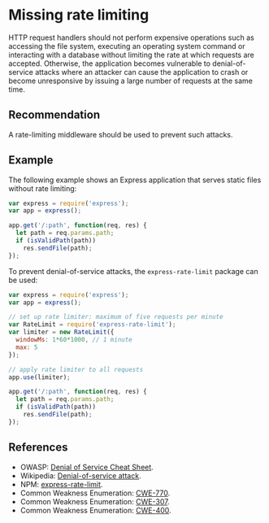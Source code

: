 # Missing rate limiting
HTTP request handlers should not perform expensive operations such as accessing the file system, executing an operating system command or interacting with a database without limiting the rate at which requests are accepted. Otherwise, the application becomes vulnerable to denial-of-service attacks where an attacker can cause the application to crash or become unresponsive by issuing a large number of requests at the same time.


## Recommendation
A rate-limiting middleware should be used to prevent such attacks.


## Example
The following example shows an Express application that serves static files without rate limiting:


```javascript
var express = require('express');
var app = express();

app.get('/:path', function(req, res) {
  let path = req.params.path;
  if (isValidPath(path))
    res.sendFile(path);
});

```
To prevent denial-of-service attacks, the `express-rate-limit` package can be used:


```javascript
var express = require('express');
var app = express();

// set up rate limiter: maximum of five requests per minute
var RateLimit = require('express-rate-limit');
var limiter = new RateLimit({
  windowMs: 1*60*1000, // 1 minute
  max: 5
});

// apply rate limiter to all requests
app.use(limiter);

app.get('/:path', function(req, res) {
  let path = req.params.path;
  if (isValidPath(path))
    res.sendFile(path);
});

```

## References
* OWASP: [Denial of Service Cheat Sheet](https://cheatsheetseries.owasp.org/cheatsheets/Denial_of_Service_Cheat_Sheet.html).
* Wikipedia: [Denial-of-service attack](https://en.wikipedia.org/wiki/Denial-of-service_attack).
* NPM: [express-rate-limit](https://www.npmjs.com/package/express-rate-limit).
* Common Weakness Enumeration: [CWE-770](https://cwe.mitre.org/data/definitions/770.html).
* Common Weakness Enumeration: [CWE-307](https://cwe.mitre.org/data/definitions/307.html).
* Common Weakness Enumeration: [CWE-400](https://cwe.mitre.org/data/definitions/400.html).
